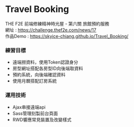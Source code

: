 # Travel Booking
THE F2E 前端修練精神時光屋 - 第六關 旅館預約服務\
網址 : https://challenge.thef2e.com/news/17 \
作品Demo : https://skyice-chiang.github.io/Travel_Booking/

### **練習目標**  
- 遠端撈資料，使用Token認證身分
- 房型網址搭配各房型ID向後端取資料
- 預約系統，向後端確認資料
- 使用月曆搭配訂房系統

### **運用技術**
- Ajax串接遠端api
- Sass管理刻製前台頁面
- RWD響應常見裝置及改變樣式 
